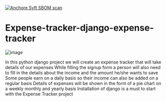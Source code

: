 [![Anchore Syft SBOM scan](https://github.com/Apetree100122/Expense-tracker-django-/actions/workflows/anchore-syft.yml/badge.svg)](https://github.com/Apetree100122/Expense-tracker-django-/actions/workflows/anchore-syft.yml)





# Expense-tracker-django-expense-tracker
![image](https://github.com/Apetree100122/Expense-tracker-django-/assets/124588263/2a1a817d-851f-4ae8-aef4-78e90947c600)

In this python django project we will create an expense tracker that will take details of our expenses While filling the 
signup form a person will also need to fill in the details about the income and the amount 
he/she wants to save Some people earn on a daily basis so their income can also be added on a regular basis Details of expenses will be shown in the form of a pie chart on a weekly monthly and yearly basis Installation of django is a must to start with the
Expense Tracker project

